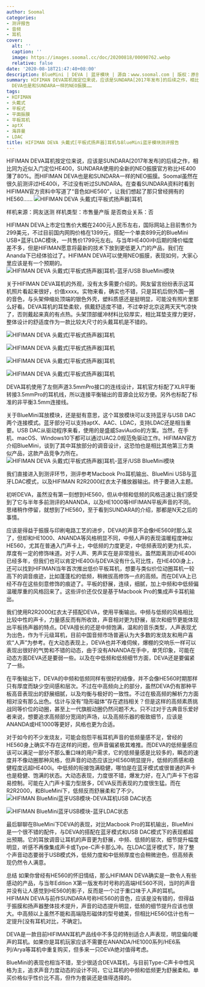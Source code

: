 ```yaml
---
author: Soomal
categories:
- 测评报告
- 音频
- 耳机
cover:
  alt: ''
  caption: ''
  image: https://images.soomal.cc/doc/20200818/00090762.webp
  relative: false
date: '2020-08-18T21:47:40+08:00'
description: BlueMini | DEVA | 蓝牙模块 | 源自：www.soomal.com | 版权：原创 |  平均/总评分：08.80/88
summary: HIFIMAN DEVA耳机按定位来说，应该是SUNDARA[2017年发布]的后续之作，相比更早期入门定位的HE400，SUNDARA使用的全新的NEO振膜官方称比HE400薄了80%。而HIFIMAN
  DEVA也是和SUNDARA一样的NEO振膜……
tags:
- HIFIMAN
- 头戴式
- 平板式
- 平面振膜
- 平板耳机
- aptX
- 海菲曼
- LDAC
title: HIFIMAN DEVA 头戴式[平板式扬声器]耳机与BlueMini蓝牙模块测评报告
---
```


HIFIMAN DEVA耳机按定位来说，应该是SUNDARA[2017年发布]的后续之作，相比同为近似入门定位HE400，SUNDARA使用的全新的NEO振膜官方称比HE400薄了80%。而HIFIMAN DEVA也是和SUNDARA一样的NEO振膜。Soomal虽然在很久前测评过HE400i，不过没有听过SUNDARA。在查看SUNDARA资料时看到HIFIMAN官方资料中写道了“音色如HE560”，让我们想起了那只曾经拥有的HE560……
![HIFIMAN DEVA 头戴式[平板式扬声器]耳机](https://images.soomal.cc/doc/20200815/00090669.webp)





样机来源：网友送测
样机类型：市售量产版
是否商业关系：否

HIFIMAN DEVA上市定位售价大概在2400元人民币左右，国际网站上目前售价为299美元，不过目前国内网购价格在1399元，搭配一个单卖899元的BlueMini USB+蓝牙LDAC模块，一共售价1799元左右。与当年HE400i中后期的降价幅度差不多，但是HIFIMAN愿意将最新的技术下放到更低更入门的产品，我们在Ananda下已经体验过了。HIFIMAN DEVA可以使用NEO振膜，表现如何，大家心里应该是有一个预期的。
![HIFIMAN DEVA 头戴式[平板式扬声器]耳机-蓝牙/USB BlueMini模块](https://images.soomal.cc/doc/20200815/00090684.webp)




关于HIFIMAN DEVA耳机的外观，没有太多需要介绍的。网友留言纷纷表示这耳机照片看起来很好，价值xxxx。实物来看，确实也不错，只是耳机后侧外围一圈的音色，与头架伸缩处顶端的银色外壳，塑料质感还是挺明显，可能没有照片里那么好看。DEVA耳机的耳垫柔软，佩戴舒适度不错，不过幸好北京这两天天气凉快了，否则戴起来真的有点热。头架顶部缓冲材料比较厚实，相比耳垫支撑力更好，整体设计的舒适度作为一款比较大尺寸的头戴耳机是不错的。

![HIFIMAN DEVA 头戴式[平板式扬声器]耳机](https://images.soomal.cc/doc/20200815/00090672_01.webp)




![HIFIMAN DEVA 头戴式[平板式扬声器]耳机](https://images.soomal.cc/doc/20200815/00090673_01.webp)




![HIFIMAN DEVA 头戴式[平板式扬声器]耳机](https://images.soomal.cc/doc/20200815/00090677_01.webp)




![HIFIMAN DEVA 头戴式[平板式扬声器]耳机](https://images.soomal.cc/doc/20200815/00090678_01.webp)




DEVA耳机使用了左侧声道3.5mmPro接口的连线设计，耳机官方标配了XLR平衡转接3.5mmPro的耳机线，所以连接平衡输出的音源会比较方便。另外也标配了标准的非平衡3.5mm连接线。

关于BlueMini耳放模块，还是挺有意思，这个耳放模块可以支持蓝牙与USB DAC两个连接模式。蓝牙部分可以支持aptX、AAC、LDAC，支持LDAC还是相当重要。USB DAC从驱动程序来看，使用的是盛威SaviAudio的方案。当然，在手机、macOS、Windows10下都可以通过UAC2.0规范免驱动工作。HIFIMAN官方介绍BlueMini，谈到了其中耳放部分的调音设计，这恐怕也是相比其他第三方类似产品，这款产品竞争力所在。
![HIFIMAN DEVA 头戴式[平板式扬声器]耳机-蓝牙/USB BlueMini模块](https://images.soomal.cc/doc/20200815/00090685.webp)




我们直接进入到测评环节，测评参考Macbook Pro耳机输出、BlueMini USB与蓝牙LDAC模式，以及HIFIMAN R2R2000红衣太子播放器输出。终于要进入主题。

初听DEVA，虽然没有第一刻想到HE560，但从中频和低频的风格迅速让我们感受到了它与半年多前测评的ANANDA，以及HE1000等HIFIMAN平板声音的不同。思绪稍作停留，就想到了HE560，至于看到SUNDARA的介绍，那都是N天之后的事情。

应该是得益于振膜与印刷电路工艺的进步，DEVA的声音不会像HE560时那么呆了，但却和HE1000、ANANDA等风格明显不同，中频人声的表现温暖程度神似HE560，尤其在普通入门声卡上，中低频的力度更足，中低频表现的更为扎实，厚度有一定的修饰味道。对于人声、男声实在是非常擅长。虽然距离测试HE400i已经多年，但我们也可以肯定HE400i与DEVA没有什么可比性，在HE400i身上，还可以找到HIFIMAN当年首次推出低价平板耳机，想要与类似价位动圈耳机一较高下的调音痕迹，比如蓬蓬松的低频，稍微拔高修饰一点的高频。而在DEVA上已经不存在这些刻意修饰的痕迹了。平板的舒展，连续，细腻，加上中频和中低频偏温暖厚重的风格回来了。这些评价还仅仅是基于Macbook Pro的集成声卡耳机输出。

我们使用R2R2000红衣太子搭配DEVA，使用平衡输出。中频与低频的风格相比比较中性的声卡，力量感反而有所收敛，声音相对更为舒展，层次和细节更能体现出平板扬声器的特点。DEVA擅长的还是中频饱满，温和的音乐类型，人声表现尤为出色，作为千元级耳机，目前中国音频市场普遍认为大多数的发烧友和用户喜欢“人声”为参考。在大动态表现上，DEVA也并不难伺候，爆棚的交响乐一样可以表现出很好的气势和不错的动态，由于没有ANANDA在手中，单凭印象，可能在动态方面DEVA还是要弱一些。以及在中低频和低频细节方面，DEVA还是要偏紧了一些。

在平衡输出下，DEVA的中频和低频同样有很好的结像，并不会像HE560时期那样只有厚度而缺少空间感和层次。不过在中高频向上的部分，虽然DEVA仍有那种平板高音表现出的舒展细腻，以及均衡与极好的一致性。不过在极高频的解析力方面相对没有那么出色。估计与没有“隐形磁体”存在遮挡相关？但是这样的高频素质挑战同等价位的动圈，甚至上一代旗舰动圈仍然问题不大。只不过对于古典音乐爱好者来说，想要追求高频部分宽阔的声场，以及高频乐器的极致细节，应该是ANANDA或HE1000等更好，风格也更为合适。

对于如今的不少发烧友，可能会抱怨平板耳机声音的低频量感不足，曾经的HE560身上确实不存在这样的问题，但声音偏紧极其难推。而DEVA的低频量感应该可以满足一部分不那么重口味的用户需求，它的低频量感是比较多的，瞬态的速度并不像动圈那种风格，但声音的动态应该比HE560明显提升，低频的质感和稳健程度远超HE400i。中低频的衔接饱满稳健，哪怕是在蓝牙模式或很普通的声卡也是稳健、饱满的状态。大动态表现，力度很不错，爆发力好，在入门声卡下也容易控制。可能在入门声卡蛮力型居多，DEVA反而表现的力度很生猛。而在R2R2000，和BlueMini下，低频反而舒展柔和了不少。
![HIFIMAN BlueMini蓝牙USB模块-DEVA耳机USB DAC状态](https://images.soomal.cc/doc/20200818/00090763.webp)




![HIFIMAN BlueMini蓝牙USB模块-蓝牙LDAC状态](https://images.soomal.cc/doc/20200818/00090764.webp)




最后聊聊在BlueMini下DEVA的表现，对比Macbook Pro的耳机输出，BlueMini是一个很不错的配件，与DEVA的搭配在蓝牙模式和USB DAC模式下的表现都超出预期。它的耳放调音让耳机的声音更为舒展，中频、低频的层次，细节提升幅度明显，听感不再像集成声卡或Type-C声卡那么冲。在LDAC蓝牙模式下，除了整个声音动态要弱于USB模式外，低频力度和中低频厚度也会稍微逊色，但高频表现仍然令人满意。

总结
如果你曾经有HE560的怀旧情结，那么HIFIMAN DEVA确实是一款令人有些感动的产品，与当年Edition X第一版发布时号称的高端HE560不同，当时的声音并没有让人感觉到HE560的影子，反而是一个过于重口味于人声的耳机。HIFIMAN DEVA与前作SUNDARA号称HE560的音色，应该是没有错的，但得益于振膜和扬声器整体技术提升，声音的动态提升明显，低频的细节提升应该也很大。中高频以上虽然不能和高端隐形磁体的型号媲美，但相比HE560估计也有一定提升[没有耳机对比，不确定]。

DEVA是一款目前HIFIMAN耳机产品线中不多见的特别适合人声表现，明显偏向暖声的耳机。如果你是耳机玩家应该不需要在ANANDA/HE1000系列/HE6系列/Arya等耳机中重复购买，但多来一只DEVA绝对值得考虑。

BlueMini的表现也相当不错，至少很适合DEVA耳机，与目前Type-C声卡中性风格为主，追求声音力度动态的设计不同，它让耳机的中频和低频更为舒展柔和。单买价格似乎性价比不高，但作为套装还是值得选择的。